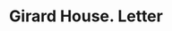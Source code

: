 ---
doi: 10.7916/D8Z339VT
date_other: '1880'
date_other_textual: 1880-1889
form: correspondence
genre:
- Letters (correspondence)
name:
- Girard House
object_in_context_url: https://biggert.cul.columbia.edu/items/view/ave_biggert_01404
subject_hierarchical_geographic:
- Philadelphia, Pennsylvania, United States
subject_name:
- Girard House
title: Girard House. Letter
sort_title: Girard House. Letter
call_number: ave_biggert_01404
coordinates:
- 40.00944444444445,-75.13333333333334
pid: ave_biggert_01404
identifiers: ave_biggert_01404
thumbnail: false
permalink: /biggert/ave_biggert_01404/
layout: iiif-image-page
---